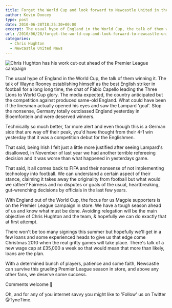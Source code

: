 ```yaml
---
title: Forget the World Cup and look forward to Newcastle United in the Premier League
author: Kevin Doocey
type: post
date: 2010-06-28T18:25:30+00:00
excerpt: The usual hype of England in the World Cup, the talk of them winning it. The talk of Wayne Rooney establishing himself as the best English striker in football for a long long time, the chat of Fabio Capello leading the Three Lions to World Cup glory. The media expected..
url: /2010/06/28/forget-the-world-cup-and-look-forward-to-newcastle-united-in-the-premier-league/
categories:
  - Chris Hughton
  - Newcastle United News
---
```


![Chris Hughton has his work cut-out ahead of the Premier League campaign](https://static.guim.co.uk/sys-images/Football/Pix/pictures/2010/4/2/1270231914164/Chris-Hughton-Newcastle-U-007.jpg)

The usual hype of England in the World Cup, the talk of them winning it. The talk of Wayne Rooney establishing himself as the best English striker in football for a long long time, the chat of Fabio Capello leading the Three Lions to World Cup glory. The media expected, the country anticipated but the competition against produced same-old England. What could have been  if the linesman actually opened his eyes and saw the Lampard 'goal'. Stop the nonsense, Germany totally outclassed England yesterday in Bloemfontein and were deserved winners.

Technically so much better, far more alert and even though this is a German side that are way off their peak, you'd have thought from their 4-1 win yesterday that it was a competition debut for the Englishmen.

That said, being Irish I felt just a little more justified after seeing Lampard's disallowed, in November of last year we had another terrible refereeing decision and it was worse than what happened in yesterdays game.

That said, it all comes back to FIFA and their nonsense of not implementing technology into football. We can understand a certain aspect of their stance, claiming it takes away the originality from football but what would we rather? Fairness and no disputes or goals of the usual, heartbreaking, gut-wrenching decisions by officials in the last few years.

With England out of the World Cup, the focus for us Magpie supporters is on the Premier League campaign in store. We have a tough season ahead of us and know what must be done. Avoiding relegation will be the main objective of Chris Hughton and the team, & hopefully we can do exactly that at first attempt.

There won't be too many signings this summer but hopefully we'll get in a few loans and some experienced heads to give us that edge come Christmas 2010 when the real gritty games will take place. There's talk of a new wage cap at £35,000 a week so that would mean that more than likely, loans are the plan.

With a determined bunch of players, patience and some faith, Newcastle can survive this grueling Premier League season in store, and above any other fans, we deserve some success.

Comments welcome 🙂

Oh, and for any of you internet savvy you might like to 'Follow' us on Twitter @TyneTime.
